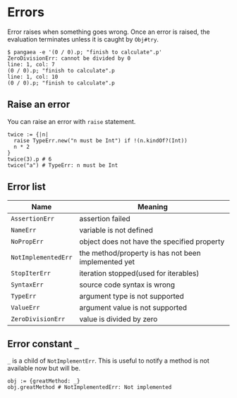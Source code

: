 # Errors

Error raises when something goes wrong. Once an error is raised, the evaluation terminates unless it is caught by `Obj#try`.

```
$ pangaea -e '(0 / 0).p; "finish to calculate".p'
ZeroDivisionErr: cannot be divided by 0
line: 1, col: 7
(0 / 0).p; "finish to calculate".p
line: 1, col: 10
(0 / 0).p; "finish to calculate".p
```

## Raise an error

You can raise an error with `raise` statement.

```pangaea
twice := {|n|
  raise TypeErr.new("n must be Int") if !(n.kindOf?(Int))
  n * 2
}
twice(3).p # 6
twice("a") # TypeErr: n must be Int
```

## Error list

|Name|Meaning|
|-|-|
|`AssertionErr`|assertion failed|
|`NameErr`|variable is not defined|
|`NoPropErr`|object does not have the specified property|
|`NotImplementedErr`|the method/property is has not been implemented yet|
|`StopIterErr`|iteration stopped(used for iterables)|
|`SyntaxErr`|source code syntax is wrong|
|`TypeErr`|argument type is not supported|
|`ValueErr`|argument value is not supported|
|`ZeroDivisionErr`|value is divided by zero|

## Error constant `_`

`_` is a child of `NotImplementErr`. This is useful to notify a method is not available now but will be.

```pangaea
obj := {greatMethod: _}
obj.greatMethod # NotImplementedErr: Not implemented
```
